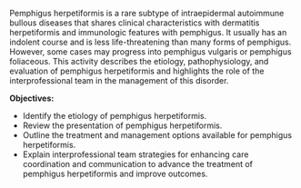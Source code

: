 Pemphigus herpetiformis is a rare subtype of intraepidermal autoimmune bullous diseases that shares clinical characteristics with dermatitis herpetiformis and immunologic features with pemphigus. It usually has an indolent course and is less life-threatening than many forms of pemphigus. However, some cases may progress into pemphigus vulgaris or pemphigus foliaceous. This activity describes the etiology, pathophysiology, and evaluation of pemphigus herpetiformis and highlights the role of the interprofessional team in the management of this disorder.

**Objectives:**
- Identify the etiology of pemphigus herpetiformis.
- Review the presentation of pemphigus herpetiformis.
- Outline the treatment and management options available for pemphigus herpetiformis.
- Explain interprofessional team strategies for enhancing care coordination and communication to advance the treatment of pemphigus herpetiformis and improve outcomes.